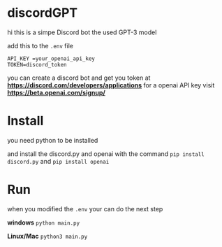 # discordGPT
hi this is a simpe Discord bot the used GPT-3 model

add this to the `.env` file
```
API_KEY =your_openai_api_key
TOKEN=discord_token
```
you can create a discord bot and get you token at **https://discord.com/developers/applications**
for a openai API key visit **https://beta.openai.com/signup/**

# Install
you need python to be installed

and install the discord.py and openai with the command `pip install discord.py` and `pip install openai`


# Run 
when you modified the `.env` your can do the next step


**windows**
`python main.py`

**Linux/Mac**
`python3 main.py`

